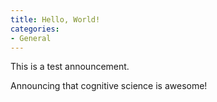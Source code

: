 ```yaml
---
title: Hello, World!
categories:
- General
---
```


This is a test announcement.

<!-- more -->

Announcing that cognitive science is awesome!
